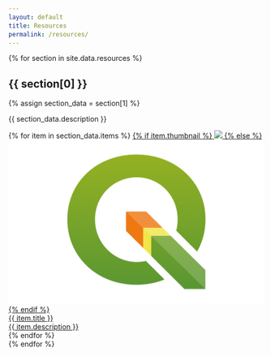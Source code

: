 ```yaml
---
layout: default
title: Resources
permalink: /resources/
---
```


<div>
  {% for section in site.data.resources %}
    <div class="resource-grid">
      <h2>{{ section[0] }} </h2>
      {% assign section_data = section[1] %}
      <p>{{ section_data.description }}</p> 
      <div class="grid grid-cols-4">
        {% for item in section_data.items %}
          <a class="resource-card" target="_blank" href="{{ item.link }}">
          {% if item.thumbnail %}
            <img src="/assets/img/resources/thumbnails/{{ item.thumbnail }}" />
          {% else %}
            <img src="/assets/img/resources/thumbnails/default.png" />
          {% endif %}
            <div class="resource-card-text">
              <div class="resource-title">{{ item.title }}</div>
              <div class="resource-desc">{{ item.description }}</div>
            </div>
          </a>
        {% endfor %}
      </div>
  </div>
  {% endfor %}
</div>